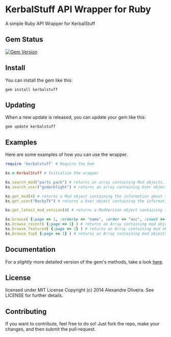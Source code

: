 KerbalStuff API Wrapper for Ruby
==============

A simple Ruby API Wrapper for KerbalStuff


## Gem Status
[![Gem Version](https://badge.fury.io/rb/KerbalStuff.png)](http://badge.fury.io/rb/KerbalStuff)


## Install

You can install the gem like this:

    gem install kerbalstuff
  
    
## Updating

When a new update is released, you can update your gem like this:

    gem update kerbalstuff
    
    
## Examples

Here are some examples of how you can use the wrapper.

```ruby
require 'kerbalstuff' # Require the Gem
```

```ruby
ks = KerbalStuff # Initialize the wrapper

ks.search_mod("parts pack") # returns an array containing Mod objects.
ks.search_user("godarklight") # returns an array containing User objects.

ks.get_mod(4) # returns a Mod object containing the information about the mod.
ks.get_user("RockyTV") # returns a User object containing the information about the user.

ks.get_latest_mod_version(4) # returns a ModVersion object containing information about the version.

ks.browse( {:page => 1, :orderby => "name", :order => "asc", :count => 5} ) # returns an Array containing mod objects
ks.browse_recent( {:page => 1} ) # returns an Array containing mod objects
ks.browse_featured( {:page => 1} ) # returns an Array containing mod objects
ks.browse_top( {:page => 1} ) # returns an Array containing mod objects

```

## Documentation
For a *slightly* more detailed version of the gem's methods, take a look [here](http://rubydoc.info/gems/KerbalStuff/).


## License

licensed under MIT License Copyright (c) 2014 Alexandre Oliveira. See LICENSE for further details.


## Contributing

If you want to contribute, feel free to do so! 
Just fork the repo, make your changes, and then submit the pull-request.
